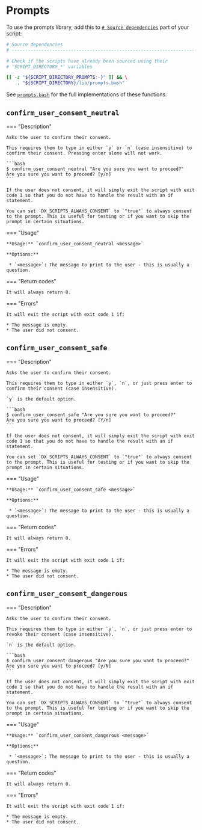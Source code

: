 <!--
Copyright 2025 Sophie Lund

This file is part of DX Scripts.

DX Scripts is free software: you can redistribute it and/or modify it under the terms of the GNU
General Public License as published by the Free Software Foundation, either version 3 of the
License, or (at your option) any later version.

DX Scripts is distributed in the hope that it will be useful, but WITHOUT ANY WARRANTY; without even
the implied warranty of MERCHANTABILITY or FITNESS FOR A PARTICULAR PURPOSE. See the GNU General
Public License for more details.

You should have received a copy of the GNU General Public License along with DX Scripts. If not, see
<https://www.gnu.org/licenses/>.
-->

# Prompts

To use the prompts library, add this to [`# Source dependencies`](./recommended-script-structure.md) part of your script:

```bash hl_lines="7-8"
# Source dependencies
# --------------------------------------------------------------------------------------------------

# Check if the scripts have already been sourced using their
# 'SCRIPT_DIRECTORY_*' variables

[[ -z "${SCRIPT_DIRECTORY_PROMPTS:-}" ]] && \
    . "${SCRIPT_DIRECTORY}/lib/prompts.bash"
```

See [`prompts.bash`](https://github.com/sophie-lund/dx-scripts/blob/main/lib/prompts.bash) for the full implementations of these functions.

## `confirm_user_consent_neutral`

=== "Description"

    Asks the user to confirm their consent.

    This requires them to type in either `y` or `n` (case insensitive) to confirm their consent. Pressing enter alone will not work.

    ```bash
    $ confirm_user_consent_neutral "Are you sure you want to proceed?"
    Are you sure you want to proceed? [y/n]
    ```

    If the user does not consent, it will simply exit the script with exit code 1 so that you do not have to handle the result with an if statement.

    You can set `DX_SCRIPTS_ALWAYS_CONSENT` to `"true"` to always consent to the prompt. This is useful for testing or if you want to skip the prompt in certain situations.

=== "Usage"

    **Usage:** `confirm_user_consent_neutral <message>`

    **Options:**

     * `<message>`: The message to print to the user - this is usually a question.

=== "Return codes"

    It will always return 0.

=== "Errors"

    It will exit the script with exit code 1 if:

    * The message is empty.
    * The user did not consent.

## `confirm_user_consent_safe`

=== "Description"

    Asks the user to confirm their consent.

    This requires them to type in either `y`, `n`, or just press enter to confirm their consent (case insensitive).

    `y` is the default option.

    ```bash
    $ confirm_user_consent_safe "Are you sure you want to proceed?"
    Are you sure you want to proceed? [Y/n]
    ```

    If the user does not consent, it will simply exit the script with exit code 1 so that you do not have to handle the result with an if statement.

    You can set `DX_SCRIPTS_ALWAYS_CONSENT` to `"true"` to always consent to the prompt. This is useful for testing or if you want to skip the prompt in certain situations.

=== "Usage"

    **Usage:** `confirm_user_consent_safe <message>`

    **Options:**

     * `<message>`: The message to print to the user - this is usually a question.

=== "Return codes"

    It will always return 0.

=== "Errors"

    It will exit the script with exit code 1 if:

    * The message is empty.
    * The user did not consent.

## `confirm_user_consent_dangerous`

=== "Description"

    Asks the user to confirm their consent.

    This requires them to type in either `y`, `n`, or just press enter to revoke their consent (case insensitive).

    `n` is the default option.

    ```bash
    $ confirm_user_consent_dangerous "Are you sure you want to proceed?"
    Are you sure you want to proceed? [y/N]
    ```

    If the user does not consent, it will simply exit the script with exit code 1 so that you do not have to handle the result with an if statement.

    You can set `DX_SCRIPTS_ALWAYS_CONSENT` to `"true"` to always consent to the prompt. This is useful for testing or if you want to skip the prompt in certain situations.

=== "Usage"

    **Usage:** `confirm_user_consent_dangerous <message>`

    **Options:**

     * `<message>`: The message to print to the user - this is usually a question.

=== "Return codes"

    It will always return 0.

=== "Errors"

    It will exit the script with exit code 1 if:

    * The message is empty.
    * The user did not consent.
